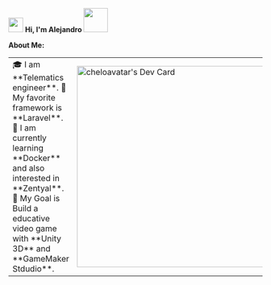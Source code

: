 <img src="https://github.com/TheDudeThatCode/TheDudeThatCode/blob/master/Assets/Hi.gif" width="29px"> **Hi, I'm Alejandro** <img src="https://github.com/TheDudeThatCode/TheDudeThatCode/blob/master/Assets/Developer.gif" width="48px">

**About Me:**
<table>
<tr>
  <td valign="center">
    🎓 I am **Telematics engineer**.
    📜 My favorite framework is **Laravel**.
    🤖 I am currently learning **Docker** and also interested in **Zentyal**.
    🎯 My Goal is Build a educative video game with **Unity 3D** and **GameMaker Stdudio**.
   </td>
<td >
<a href="https://app.daily.dev/cheloavatar"><img src="https://api.daily.dev/devcards/441492a0baed4e48bddad4f6e3ee484f.png?r=gom" width="400" alt="cheloavatar's Dev Card"/></a>
  </td>
</tr>
</table>
